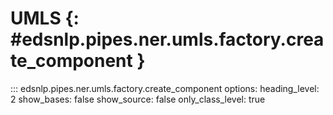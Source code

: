 # UMLS {: #edsnlp.pipes.ner.umls.factory.create_component }

::: edsnlp.pipes.ner.umls.factory.create_component
    options:
        heading_level: 2
        show_bases: false
        show_source: false
        only_class_level: true
